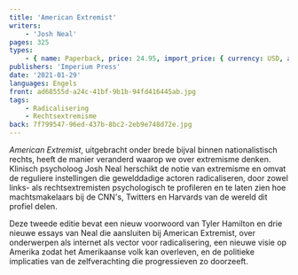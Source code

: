 ```yaml
---
title: 'American Extremist'
writers:
    - 'Josh Neal'
pages: 325
types:
    - { name: Paperback, price: 24.95, import_price: { currency: USD, amount: 23.8 }, isbn: 978-0-648859-36-9 }
publishers: 'Imperium Press'
date: '2021-01-29'
languages: Engels
front: ad68555d-a24c-41bf-9b1b-94fd416445ab.jpg
tags:
    - Radicalisering
    - Rechtsextremisme
back: 7f799547-96ed-437b-8bc2-2eb9e748d72e.jpg
---
```


*American Extremist*, uitgebracht onder brede bijval binnen nationalistisch rechts, heeft de manier veranderd waarop we over extremisme denken. Klinisch psycholoog Josh Neal herschikt de notie van extremisme en omvat de reguliere instellingen die gewelddadige actoren radicaliseren, door zowel links- als rechtsextremisten psychologisch te profileren en te laten zien hoe machtsmakelaars bij de CNN's, Twitters en Harvards van de wereld dit profiel delen.

Deze tweede editie bevat een nieuw voorwoord van Tyler Hamilton en drie nieuwe essays van Neal die aansluiten bij American Extremist, over onderwerpen als internet als vector voor radicalisering, een nieuwe visie op Amerika zodat het Amerikaanse volk kan overleven, en de politieke implicaties van de zelfverachting die progressieven zo doorzeeft.
